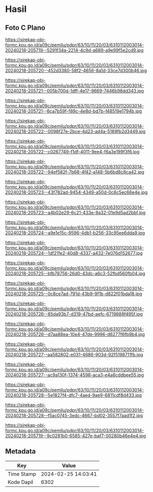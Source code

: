 # Hasil

## Foto C Plano

https://sirekap-obj-formc.kpu.go.id/a09c/pemilu/pdpr/63/10/11/20/03/6310112003014-20240218-205719--5291f34a-2214-4c9d-a689-a9e99f5e2cd9.jpg

https://sirekap-obj-formc.kpu.go.id/a09c/pemilu/pdpr/63/10/11/20/03/6310112003014-20240218-205720--452d3380-58f2-4656-8a1d-33ce7d300b46.jpg

https://sirekap-obj-formc.kpu.go.id/a09c/pemilu/pdpr/63/10/11/20/03/6310112003014-20240218-205721--005b700d-1dff-4e17-9669-7446b98dd343.jpg

https://sirekap-obj-formc.kpu.go.id/a09c/pemilu/pdpr/63/10/11/20/03/6310112003014-20240218-205721--6ca7b59f-f89c-4e8d-bd7b-f48519e1794b.jpg

https://sirekap-obj-formc.kpu.go.id/a09c/pemilu/pdpr/63/10/11/20/03/6310112003014-20240218-205722--0098f27e-2bce-4d23-ad4a-5189fb2d3449.jpg

https://sirekap-obj-formc.kpu.go.id/a09c/pemilu/pdpr/63/10/11/20/03/6310112003014-20240218-205722--c0267749-f1df-4011-9ee4-f6a3e199f3f6.jpg

https://sirekap-obj-formc.kpu.go.id/a09c/pemilu/pdpr/63/10/11/20/03/6310112003014-20240218-205722--94ef582f-7b68-4f42-a148-5b6bd8c8ca42.jpg

https://sirekap-obj-formc.kpu.go.id/a09c/pemilu/pdpr/63/10/11/20/03/6310112003014-20240218-205723--43f782ad-9454-4349-a50d-0c6c5ec66e4e.jpg

https://sirekap-obj-formc.kpu.go.id/a09c/pemilu/pdpr/63/10/11/20/03/6310112003014-20240218-205723--a4b02e29-6c21-433e-9a32-01e9d5ad2bbf.jpg

https://sirekap-obj-formc.kpu.go.id/a09c/pemilu/pdpr/63/10/11/20/03/6310112003014-20240218-205724--a9e1e15c-9596-4db1-b256-33c95ee6dda9.jpg

https://sirekap-obj-formc.kpu.go.id/a09c/pemilu/pdpr/63/10/11/20/03/6310112003014-20240218-205724--1df21fe2-40d8-4337-a432-7e076d152677.jpg

https://sirekap-obj-formc.kpu.go.id/a09c/pemilu/pdpr/63/10/11/20/03/6310112003014-20240218-205725--bfb78756-26d0-43dc-a6c3-52fbd560fb04.jpg

https://sirekap-obj-formc.kpu.go.id/a09c/pemilu/pdpr/63/10/11/20/03/6310112003014-20240218-205725--0c8ce7ad-791d-43b9-9f1b-d822f01bda18.jpg

https://sirekap-obj-formc.kpu.go.id/a09c/pemilu/pdpr/63/10/11/20/03/6310112003014-20240218-205726--85da93b7-d319-47bd-aefc-6719888f495f.jpg

https://sirekap-obj-formc.kpu.go.id/a09c/pemilu/pdpr/63/10/11/20/03/6310112003014-20240218-205726--d7aa88ea-10e4-47de-9996-d6277f6fb9b4.jpg

https://sirekap-obj-formc.kpu.go.id/a09c/pemilu/pdpr/63/10/11/20/03/6310112003014-20240218-205727--aa582802-e031-4686-903d-92f5198711fb.jpg

https://sirekap-obj-formc.kpu.go.id/a09c/pemilu/pdpr/63/10/11/20/03/6310112003014-20240218-205727--ac9a130f-1374-4598-aca3-e4a6cddbee55.jpg

https://sirekap-obj-formc.kpu.go.id/a09c/pemilu/pdpr/63/10/11/20/03/6310112003014-20240218-205728--5e1827f4-dfc7-4aed-9ae9-6811cdf8d433.jpg

https://sirekap-obj-formc.kpu.go.id/a09c/pemilu/pdpr/63/10/11/20/03/6310112003014-20240218-205728--f5ac0745-3edc-4667-bd02-3557f7aad1f2.jpg

https://sirekap-obj-formc.kpu.go.id/a09c/pemilu/pdpr/63/10/11/20/03/6310112003014-20240218-205719--9c0281b0-6585-427e-baf7-00280b46e4e4.jpg


## Metadata

| Key        | Value               |
| ---------- | ------------------- |
| Time Stamp | 2024-02-25 14:03:41 |
| Kode Dapil | 6302                |



